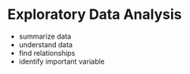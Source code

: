 # Exploratory Data Analysis

 - summarize data
 - understand data
 - find relationships
 - identify important variable
